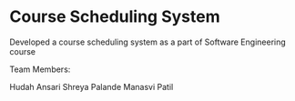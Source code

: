 # Course Scheduling System

Developed a course scheduling system as a part of Software Engineering course

Team Members:

Hudah Ansari 
Shreya Palande 
Manasvi Patil 
